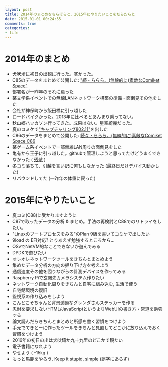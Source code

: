 ```yaml
---
layout: post
title: 2014年のまとめをちらほらと、2015年にやりたいことをだらだらと
date: 2015-01-01 00:24:55
comments: true
categories: 
- life
---
```


# 2014年のまとめ

- 犬吠埼に初日の出観に行った。寒かった。
- C85のデータをまとめて公開した: ["続・ららら、(無線的に)素敵なComiket Space"](http://www.slideshare.net/enukane/comiket-space-29723016)
- 部署名が一昨年のそれに戻った
- 某文学系イベントでの無線LANネットワーク構築の準備・面倒見その他をした
- 会社が神保町から飯田橋に引っ越した
- ロードバイクかった。2013年に比べるとあんまり乗ってない。
- 秋山郷ハッカソン行ってきた。成果はない。星空綺麗だった。
- 夏のコミケで["キャプチャリング802.11"](https://github.com/enukane/c86book)を出した
- C86のデータをまとめて公開した: [続々・ららら、(無線的に)素敵なComiket Space C86](http://www.slideshare.net/enukane/comiket-space-c86)
- 某ゲーム系イベントで一部無線LAN周りの面倒見をした
- 亀有から王子に引っ越した。githubで管理しようと思ってたけどうまくできなかった ( [残骸](https://github.com/enukane/HIKKOSHI2014) )
- 冬コミ落ちて、引越を言い訳に何もしなかった (最終日だけデバイス動かした)
- リバウンドしてた (一昨年の体重に戻った)

# 2015年にやりたいこと

- 夏コミ(C88)に受かりますように
- C87で取ったデータの分析 & まとめ。手法の再検討とC88でのリトライをしたい。
- "Linuxのブートプロセスをみる"のPlan 9版を書いてコミケで出したい
- 9load の EFI対応? とりあえず勉強するところから...
- OSvでNetVM的なことできないか遊んでみる
- DPDKで遊びたい
- オレオレネットワークツールをきちんとまとめよう
- 集めたデータ分析の方向の掘り下げ方を考えよう
- 通信速度その他を図りながらの計測デバイスを作ってみる
- Raspberry Piで玄関先カメラシステム作りたい
- ネットワーク自動化周りをきちんと自宅に組み込む, 生活で使う
- 自宅鯖環境の復旧
- 監視系の作り込みをしよう
- こんどこそちゃんと背景透過なグレンダさんステッカーを作る
- 忍耐を要求しないHTML/JavaScriptというよりWebUIの書き方・常道を勉強する
- 論文読んだらきちんとまとめと所感を書く習慣をつけよう
- 手元でてきとーに作ったツールをきちんと見直してどこかに放り込んでおく習慣をつけよう
- 2016年の初日の出は犬吠埼か九十九里のどこかで観たい
- 電子書籍になれよう
- やせよう ( -15kg )
- もっと馬鹿をやろう. Keep it stupid, simple (誤字にあらず)
